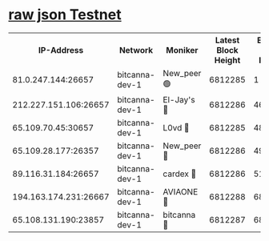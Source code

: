 [raw json Testnet](https://rpc-check.bcat.stavr.tech/bcat/rpc-bcat-result.json)
=


<table><tr><th>IP-Address</th><th>Network</th><th>Moniker</th><th>Latest Block Height</th><th>Earliest Block Height</th><th>Catching Up</th><th>Tx Index</th><th>Voting Power</th><th>Scan Time</th></tr><tr><td>81.0.247.144:26657</td><td>bitcanna-dev-1</td><td>New_peer 🟢</td><td>6812285</td><td>1</td><td>False</td><td>on</td><td>0</td><td>2024-03-10T08:01:20.352339614UTC</td></tr><tr><td>212.227.151.106:26657</td><td>bitcanna-dev-1</td><td>El-Jay's 🔴</td><td>6812286</td><td>4670391</td><td>False</td><td>on</td><td>2218364</td><td>2024-03-10T08:01:26.989737251UTC</td></tr><tr><td>65.109.70.45:30657</td><td>bitcanna-dev-1</td><td>L0vd 🔴</td><td>6812285</td><td>4828155</td><td>False</td><td>on</td><td>308120</td><td>2024-03-10T08:01:20.632320510UTC</td></tr><tr><td>65.109.28.177:26357</td><td>bitcanna-dev-1</td><td>New_peer 🔴</td><td>6812286</td><td>4952911</td><td>False</td><td>on</td><td>2237167</td><td>2024-03-10T08:01:27.652721329UTC</td></tr><tr><td>89.116.31.184:26657</td><td>bitcanna-dev-1</td><td>cardex 🔴</td><td>6812286</td><td>5185001</td><td>False</td><td>on</td><td>1</td><td>2024-03-10T08:01:27.311324220UTC</td></tr><tr><td>194.163.174.231:26667</td><td>bitcanna-dev-1</td><td>AVIAONE 🔴</td><td>6812288</td><td>6806561</td><td>False</td><td>on</td><td>1949865</td><td>2024-03-10T08:01:36.450047343UTC</td></tr><tr><td>65.108.131.190:23857</td><td>bitcanna-dev-1</td><td>bitcanna 🔴</td><td>6812287</td><td>6808287</td><td>False</td><td>off</td><td>378646</td><td>2024-03-10T08:01:27.995798137UTC</td></tr></table>